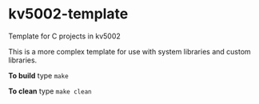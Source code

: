 # kv5002-template
Template for C projects in kv5002

This is a more complex template for use with system libraries and custom
libraries.

__To build__ type `make`

__To clean__ type `make clean`


